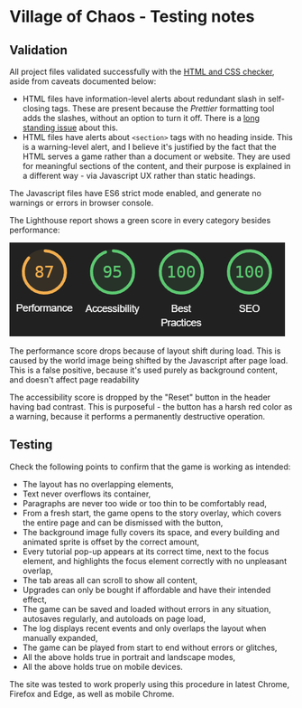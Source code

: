 # Village of Chaos - Testing notes

## Validation

All project files validated successfully with the [HTML and CSS checker](https://validator.w3.org/nu), aside from caveats documented below:

-   HTML files have information-level alerts about redundant slash in self-closing tags. These are present because the _Prettier_ formatting tool adds the slashes, without an option to turn it off. There is a [long standing issue](https://github.com/prettier/prettier/issues/5246) about this.
-   HTML files have alerts about `<section>` tags with no heading inside. This is a warning-level alert, and I believe it's justified by the fact that the HTML serves a game rather than a document or website. They are used for meaningful sections of the content, and their purpose is explained in a different way - via Javascript UX rather than static headings.

The Javascript files have ES6 strict mode enabled, and generate no warnings or errors in browser console.

The Lighthouse report shows a green score in every category besides performance:

![Lighthouse report card](lighthouse.png)

The performance score drops because of layout shift during load. This is caused by the world image being shifted by the Javascript after page load. This is a false positive, because it's used purely as background content, and doesn't affect page readability

The accessibility score is dropped by the "Reset" button in the header having bad contrast. This is purposeful - the button has a harsh red color as a warning, because it performs a permanently destructive operation.

## Testing

Check the following points to confirm that the game is working as intended:

-   The layout has no overlapping elements,
-   Text never overflows its container,
-   Paragraphs are never too wide or too thin to be comfortably read,
-   From a fresh start, the game opens to the story overlay, which covers the entire page and can be dismissed with the button,
-   The background image fully covers its space, and every building and animated sprite is offset by the correct amount,
-   Every tutorial pop-up appears at its correct time, next to the focus element, and highlights the focus element correctly with no unpleasant overlap,
-   The tab areas all can scroll to show all content,
-   Upgrades can only be bought if affordable and have their intended effect,
-   The game can be saved and loaded without errors in any situation, autosaves regularly, and autoloads on page load,
-   The log displays recent events and only overlaps the layout when manually expanded,
-   The game can be played from start to end without errors or glitches,
-   All the above holds true in portrait and landscape modes,
-   All the above holds true on mobile devices.

The site was tested to work properly using this procedure in latest Chrome, Firefox and Edge, as well as mobile Chrome.
